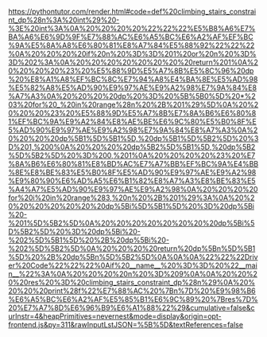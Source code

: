 <!--
    File: climbing_stairs_constraint_dp.md
    Created Time: 2024-01-05
    Author: ikiwi (ikiwicc@gmail.com)
--->

<!-- [file]{climbing_stairs_constraint_dp}-[class]{}-[func]{climbing_stairs_constraint_dp} -->
https://pythontutor.com/render.html#code=def%20climbing_stairs_constraint_dp%28n%3A%20int%29%20-%3E%20int%3A%0A%20%20%20%20%22%22%22%E5%B8%A6%E7%BA%A6%E6%9D%9F%E7%88%AC%E6%A5%BC%E6%A2%AF%EF%BC%9A%E5%8A%A8%E6%80%81%E8%A7%84%E5%88%92%22%22%22%0A%20%20%20%20if%20n%20%3D%3D%201%20or%20n%20%3D%3D%202%3A%0A%20%20%20%20%20%20%20%20return%201%0A%20%20%20%20%23%20%E5%88%9D%E5%A7%8B%E5%8C%96%20dp%20%E8%A1%A8%EF%BC%8C%E7%94%A8%E4%BA%8E%E5%AD%98%E5%82%A8%E5%AD%90%E9%97%AE%E9%A2%98%E7%9A%84%E8%A7%A3%0A%20%20%20%20dp%20%3D%20%5B%5B0%5D%20*%203%20for%20_%20in%20range%28n%20%2B%201%29%5D%0A%20%20%20%20%23%20%E5%88%9D%E5%A7%8B%E7%8A%B6%E6%80%81%EF%BC%9A%E9%A2%84%E8%AE%BE%E6%9C%80%E5%B0%8F%E5%AD%90%E9%97%AE%E9%A2%98%E7%9A%84%E8%A7%A3%0A%20%20%20%20dp%5B1%5D%5B1%5D,%20dp%5B1%5D%5B2%5D%20%3D%201,%200%0A%20%20%20%20dp%5B2%5D%5B1%5D,%20dp%5B2%5D%5B2%5D%20%3D%200,%201%0A%20%20%20%20%23%20%E7%8A%B6%E6%80%81%E8%BD%AC%E7%A7%BB%EF%BC%9A%E4%BB%8E%E8%BE%83%E5%B0%8F%E5%AD%90%E9%97%AE%E9%A2%98%E9%80%90%E6%AD%A5%E6%B1%82%E8%A7%A3%E8%BE%83%E5%A4%A7%E5%AD%90%E9%97%AE%E9%A2%98%0A%20%20%20%20for%20i%20in%20range%283,%20n%20%2B%201%29%3A%0A%20%20%20%20%20%20%20%20dp%5Bi%5D%5B1%5D%20%3D%20dp%5Bi%20-%201%5D%5B2%5D%0A%20%20%20%20%20%20%20%20dp%5Bi%5D%5B2%5D%20%3D%20dp%5Bi%20-%202%5D%5B1%5D%20%2B%20dp%5Bi%20-%202%5D%5B2%5D%0A%20%20%20%20return%20dp%5Bn%5D%5B1%5D%20%2B%20dp%5Bn%5D%5B2%5D%0A%0A%0A%22%22%22Driver%20Code%22%22%22%0Aif%20__name__%20%3D%3D%20%22__main__%22%3A%0A%20%20%20%20n%20%3D%209%0A%0A%20%20%20%20res%20%3D%20climbing_stairs_constraint_dp%28n%29%0A%20%20%20%20print%28f%22%E7%88%AC%20%7Bn%7D%20%E9%98%B6%E6%A5%BC%E6%A2%AF%E5%85%B1%E6%9C%89%20%7Bres%7D%20%E7%A7%8D%E6%96%B9%E6%A1%88%22%29&cumulative=false&curInstr=4&heapPrimitives=nevernest&mode=display&origin=opt-frontend.js&py=311&rawInputLstJSON=%5B%5D&textReferences=false
